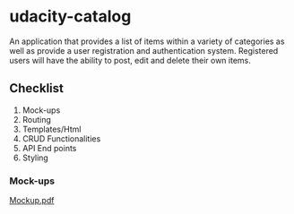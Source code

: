 # udacity-catalog
An application that provides a list of items within a variety of categories as well as provide a user registration and authentication system. Registered users will have the ability to post, edit and delete their own items.
## Checklist
1. Mock-ups
2. Routing
3. Templates/Html
4. CRUD Functionalities
5. API End points
6. Styling
### Mock-ups
[Mockup.pdf](/Mockup.pdf)
